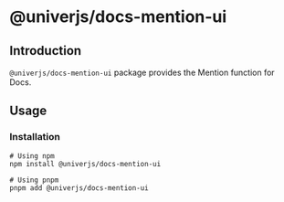 # @univerjs/docs-mention-ui

## Introduction

`@univerjs/docs-mention-ui` package provides the Mention function for Docs.

## Usage

### Installation

```shell
# Using npm
npm install @univerjs/docs-mention-ui

# Using pnpm
pnpm add @univerjs/docs-mention-ui
```

<!-- Links -->
[npm-version-shield]: https://img.shields.io/npm/v/@univerjs/docs-mention-ui?style=flat-square
[npm-version-link]: https://npmjs.com/package/@univerjs/docs-mention-ui
[npm-license-shield]: https://img.shields.io/npm/l/@univerjs/docs-mention-ui?style=flat-square
[npm-downloads-shield]: https://img.shields.io/npm/dm/@univerjs/docs-mention-ui?style=flat-square
